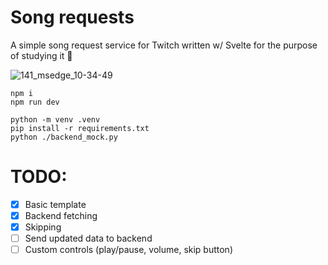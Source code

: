 # Song requests
A simple song request service for Twitch written w/ Svelte for the purpose of studying it 🙂

![141_msedge_10-34-49](https://github.com/qzdn/song-requests/assets/6467022/6261a7c5-787b-43c6-bad4-bf98476a5f33)

```
npm i
npm run dev
```
```
python -m venv .venv
pip install -r requirements.txt
python ./backend_mock.py
```

# TODO:
- [x] Basic template
- [x] Backend fetching
- [x] Skipping
- [ ] Send updated data to backend
- [ ] Custom controls (play/pause, volume, skip button)
